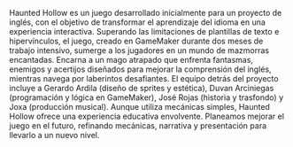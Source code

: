 Haunted Hollow es un juego  desarrollado inicialmente para un proyecto de inglés, con el objetivo de transformar el aprendizaje del idioma en una experiencia interactiva. Superando las limitaciones de plantillas de texto e hipervínculos, el juego, creado en GameMaker durante dos meses de trabajo intensivo, sumerge a los jugadores en un mundo de mazmorras encantadas. Encarna a un mago atrapado que enfrenta fantasmas, enemigos y acertijos diseñados para mejorar la comprensión del inglés, mientras navega por laberintos desafiantes. 
El equipo detrás del proyecto incluye a Gerardo Ardila (diseño de sprites y estética), Duvan Arciniegas (programación y lógica en GameMaker), José Rojas (historia y trasfondo) y Joxa (producción musical). Aunque utiliza mecánicas simples, Haunted Hollow ofrece una experiencia educativa envolvente. Planeamos mejorar el juego en el futuro, refinando mecánicas, narrativa y presentación para llevarlo a un nuevo nivel.
